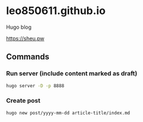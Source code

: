 # leo850611.github.io

Hugo blog

https://sheu.pw


## Commands

### Run server (include content marked as draft)
```bash
hugo server -D -p 8888
```

### Create post
```bash
hugo new post/yyyy-mm-dd article-title/index.md
```